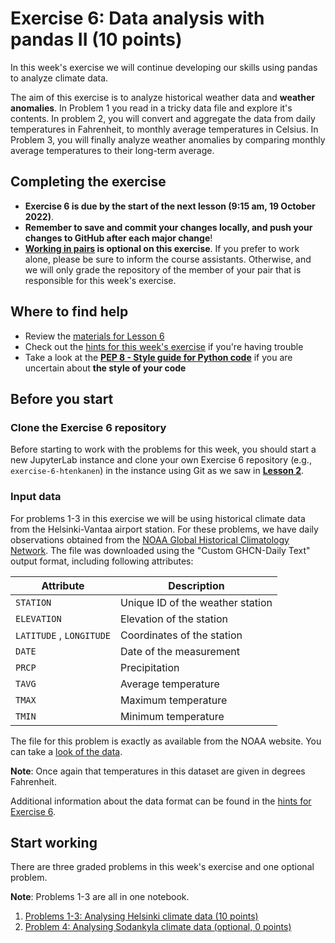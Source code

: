 # Exercise 6: Data analysis with pandas II (10 points)

In this week's exercise we will continue developing our skills using pandas to analyze climate data.

The aim of this exercise is to analyze historical weather data and **weather anomalies**. In Problem 1 you read in a tricky data file and explore it's contents. In problem 2, you will convert and aggregate the data from daily temperatures in Fahrenheit, to monthly average temperatures in Celsius. In Problem 3, you will finally analyze weather anomalies by comparing monthly average temperatures to their long-term average.

## Completing the exercise

- **Exercise 6 is due by the start of the next lesson (9:15 am, 19 October 2022)**.
- **Remember to save and commit your changes locally, and push your changes to GitHub after each major change**!
- **[Working in pairs](https://geo-python-site.readthedocs.io/en/latest/lessons/L2/why-pairs.html) is optional on this exercise**. If you prefer to work alone, please be sure to inform the course assistants. Otherwise, and we will only grade the repository of the member of your pair that is responsible for this week's exercise.

## Where to find help

- Review the [materials for Lesson 6](https://geo-python-site.readthedocs.io/en/latest/lessons/L6/overview.html)
- Check out the [hints for this week's exercise](https://geo-python-site.readthedocs.io/en/latest/lessons/L6/exercise-6.html#exercise-6-hints) if you're having trouble
- Take a look at the **[PEP 8 - Style guide for Python code](https://www.python.org/dev/peps/pep-0008/)** if you are uncertain about **the style of your code**

## Before you start

### Clone the Exercise 6 repository

Before starting to work with the problems for this week, you should start a new JupyterLab instance and clone your own Exercise 6 repository (e.g., `exercise-6-htenkanen`) in the instance using Git as we saw in [**Lesson 2**](https://geo-python-site.readthedocs.io/en/latest/lessons/L2/git-basics.html#clone-a-repository-from-github).

### Input data

For problems 1-3 in this exercise we will be using historical climate data from the Helsinki-Vantaa airport station.
For these problems, we have daily observations obtained from the [NOAA Global Historical Climatology Network](https://www.ncdc.noaa.gov/cdo-web/search?datasetid=GHCND).
The file was downloaded using the "Custom GHCN-Daily Text" output format, including following attributes:

| Attribute                | Description                      |
|--------------------------|----------------------------------|
| `STATION`                | Unique ID of the weather station |
| `ELEVATION`              | Elevation of the station         |
| `LATITUDE` , `LONGITUDE` | Coordinates of the station       |
| `DATE`                   | Date of the measurement          |
| `PRCP`                   | Precipitation                    |
| `TAVG`                   | Average temperature              |
| `TMAX`                   | Maximum temperature              |
| `TMIN`                   | Minimum temperature              |

The file for this problem is exactly as available from the NOAA website. You can take a [look of the data](data/1091402.txt).

**Note**: Once again that temperatures in this dataset are given in degrees Fahrenheit.

Additional information about the data format can be found in the [hints for Exercise 6](https://geo-python-site.readthedocs.io/en/latest/lessons/L6/exercise-6.html#exercise-6-hints).

## Start working

There are three graded problems in this week's exercise and one optional problem.

**Note**: Problems 1-3 are all in one notebook.

1. [Problems 1-3: Analysing Helsinki climate data (10 points)](Exercise-6-problems-1-3.ipynb)
2. [Problem 4: Analysing Sodankyla climate data (optional, 0 points)](Exercise-6-problem-4.ipynb)